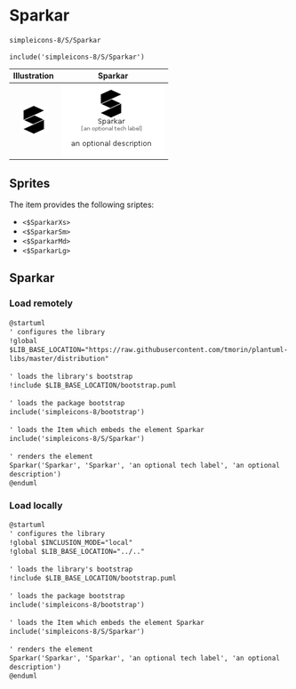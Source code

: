 # Sparkar


```text
simpleicons-8/S/Sparkar
```

```text
include('simpleicons-8/S/Sparkar')
```



| Illustration | Sparkar |
| :---: | :---: |
| ![illustration for Illustration](../../simpleicons-8/S/Sparkar.png) | ![illustration for Sparkar](../../simpleicons-8/S/Sparkar.Local.png) |



## Sprites
The item provides the following sriptes:

- `<$SparkarXs>`
- `<$SparkarSm>`
- `<$SparkarMd>`
- `<$SparkarLg>`





## Sparkar

### Load remotely
```plantuml
@startuml
' configures the library
!global $LIB_BASE_LOCATION="https://raw.githubusercontent.com/tmorin/plantuml-libs/master/distribution"

' loads the library's bootstrap
!include $LIB_BASE_LOCATION/bootstrap.puml

' loads the package bootstrap
include('simpleicons-8/bootstrap')

' loads the Item which embeds the element Sparkar
include('simpleicons-8/S/Sparkar')

' renders the element
Sparkar('Sparkar', 'Sparkar', 'an optional tech label', 'an optional description')
@enduml
```

### Load locally
```plantuml
@startuml
' configures the library
!global $INCLUSION_MODE="local"
!global $LIB_BASE_LOCATION="../.."

' loads the library's bootstrap
!include $LIB_BASE_LOCATION/bootstrap.puml

' loads the package bootstrap
include('simpleicons-8/bootstrap')

' loads the Item which embeds the element Sparkar
include('simpleicons-8/S/Sparkar')

' renders the element
Sparkar('Sparkar', 'Sparkar', 'an optional tech label', 'an optional description')
@enduml
```

